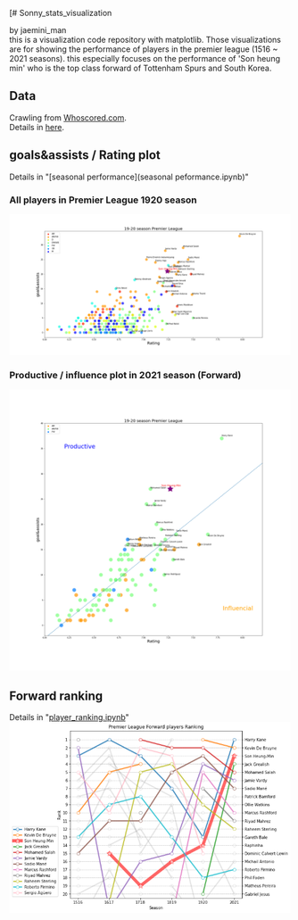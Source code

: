 [# Sonny_stats_visualization


by jaemini_man <br>
this is a visualization code repository with matplotlib.
Those visualizations are for showing the performance of players in the premier league (1516 ~ 2021 seasons).
this especially focuses on the performance of 'Son heung min' who is the top class forward of Tottenham Spurs and South Korea.

## Data
Crawling from [Whoscored.com](https://1xbet.whoscored.com/). <br>
Details in [here](https://github.com/jmlee8939/whoscored_crawling).

## goals&assists / Rating plot
Details in "[seasonal performance](seasonal peformance.ipynb)"
### All players in Premier League 1920 season
![](<son_19_20_PL.png>)

### Productive / influence plot in 2021 season (Forward)
![](<son_2021_PL.png>)

## Forward ranking
Details in "[player_ranking.ipynb](player_ranking.ipynb)"
![](<Forward_player_rank.png>)


